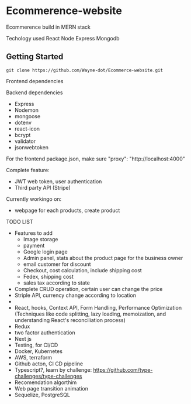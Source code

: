 # Ecommerence-website

Ecommerence build in MERN stack

Techology used
React
Node
Express
Mongodb


## Getting Started
```
git clone https://github.com/Wayne-dot/Ecommerce-website.git
```

Frontend dependencies

Backend dependencies

- Express
- Nodemon
- mongoose
- dotenv
- react-icon
- bcrypt
- validator
- jsonwebtoken

For the frontend package.json, make sure
"proxy": "http://localhost:4000"

Complete feature:

- JWT web token, user authentication
- Third party API (Stripe)

Currently workingo on:

- webpage for each products, create product

TODO LIST

- Features to add
  - Image storage
  - payment
  - Google login page
  - Admin panel, stats about the product page for the business owner
  - email customer for discount
  - Checkout, cost calculation, include shipping cost
  - Fedex, shipping cost
  - sales tax according to state
- Complete CRUD operation, certain user can change the price
- Striple API, currency change according to location
- 
- React, hooks, Context API, Form Handling, Performance Optimization (Techniques like code splitting, lazy loading, memoization, and understanding React's reconciliation process)
- Redux
- two factor authentication
- Next js
- Testing, for CI/CD
- Docker, Kubernetes
- AWS, terraform
- Github acton, CI CD pipeline
- Typescript?, learn by challenge: https://github.com/type-challenges/type-challenges
- Recomendation algorthim
- Web page transition animation
- Sequelize, PostgreSQL